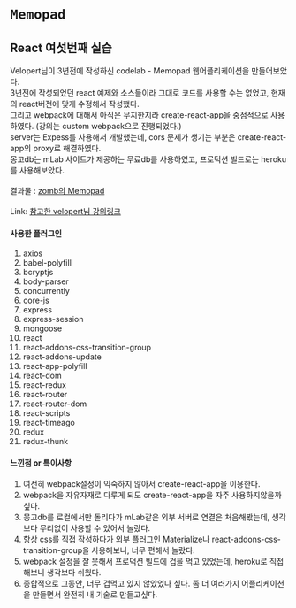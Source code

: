 `Memopad`
=============

React 여섯번째 실습
-------------

Velopert님이 3년전에 작성하신 codelab - Memopad 웹어플리케이션을 만들어보았다.<br>
3년전에 작성되었던 react 예제와 소스들이라 그대로 코드를 사용할 수는 없었고, 현재의 react버전에 맞게 수정해서 작성했다.<br>
그리고 webpack에 대해서 아직은 무지한지라 create-react-app을 중점적으로 사용하였다. (강의는 custom webpack으로 진행되었다.)<br>
server는 Expess를 사용해서 개발했는데, cors 문제가 생기는 부분은 create-react-app의 proxy로 해결하였다. <br>
몽고db는 mLab 사이트가 제공하는 무료db를 사용하였고, 프로덕션 빌드로는 heroku를 사용해보았다. <br><br>
결과물 : [zomb의 Memopad](https://memopad.herokuapp.com/)
<br>
<br>
Link: [참고한 velopert님 강의링크](https://velopert.com/1921)
<br>

#### 사용한 플러그인<br>
1. axios
2. babel-polyfill
3. bcryptjs
4. body-parser
5. concurrently
6. core-js
7. express
8. express-session
9. mongoose
10. react
11. react-addons-css-transition-group
12. react-addons-update
13. react-app-polyfill
14. react-dom
15. react-redux
16. react-router
17. react-router-dom
18. react-scripts
19. react-timeago
20. redux
21. redux-thunk


#### 느낀점 or 특이사항<br>

1. 여전히 webpack설정이 익숙하지 않아서 create-react-app을 이용한다. 
2. webpack을 자유자재로 다루게 되도 create-react-app을 자주 사용하지않을까 싶다.
3. 몽고db를 로컬에서만 돌리다가 mLab같은 외부 서버로 연결은 처음해봤는데, 생각보다 무리없이 사용할 수 있어서 놀랐다.
4. 항상 css를 직접 작성하다가 외부 플러그인 Materialize나 react-addons-css-transition-group을 사용해보니, 너무 편해서 놀랐다.
5. webpack 설정을 잘 못해서 프로덕션 빌드에 겁을 먹고 있었는데, heroku로 직접 해보니 생각보다 쉬웠다.
4. 종합적으로 그동안, 너무 겁먹고 있지 않았었나 싶다. 좀 더 여러가지 어플리케이션을 만들면서 완전히 내 기술로 만들고싶다.

